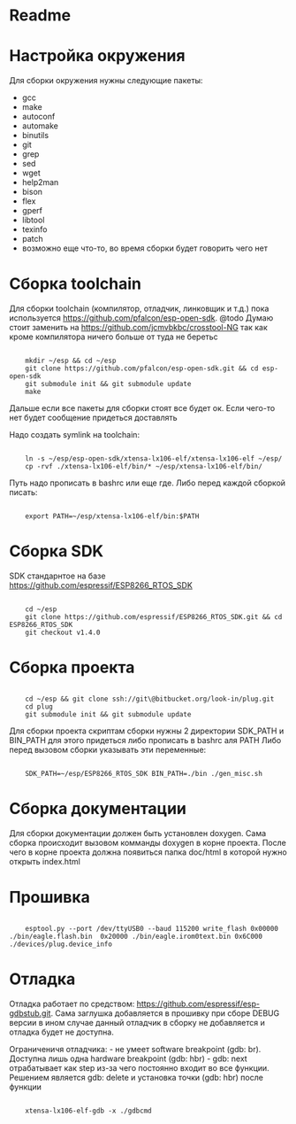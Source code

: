 # Readme
# Настройка окружения

Для сборки окружения нужны следующие пакеты:
 - gcc
 - make
 - autoconf
 - automake
 - binutils
 - git
 - grep
 - sed
 - wget
 - help2man
 - bison
 - flex
 - gperf
 - libtool
 - texinfo
 - patch
 - возможно еще что-то, во время сборки будет говорить чего нет 

# Сборка toolchain

Для сборки toolchain (компилятор, отладчик, линковщик и т.д.) пока используется https://github.com/pfalcon/esp-open-sdk. 
@todo Думаю стоит заменить на https://github.com/jcmvbkbc/crosstool-NG так как кроме компилятора ничего больше от туда не беретьс

<code>
	mkdir ~/esp && cd ~/esp
	git clone https://github.com/pfalcon/esp-open-sdk.git && cd esp-open-sdk
	git submodule init && git submodule update
	make
</code>

Дальше если все пакеты для сборки стоят все будет ок. Если чего-то нет будет сообщение придеться доставлять

Надо создать symlink на toolchain:

<code>
	ln -s ~/esp/esp-open-sdk/xtensa-lx106-elf/xtensa-lx106-elf ~/esp/
	cp -rvf ./xtensa-lx106-elf/bin/* ~/esp/xtensa-lx106-elf/bin/
</code>

Путь надо прописать в bashrc или еще где. Либо перед каждой сборкой писать:

<code>
	export PATH=~/esp/xtensa-lx106-elf/bin:$PATH
</code>

# Сборка SDK

SDK стандарнтое на базе https://github.com/espressif/ESP8266_RTOS_SDK

<code>
	cd ~/esp
	git clone https://github.com/espressif/ESP8266_RTOS_SDK.git && cd ESP8266_RTOS_SDK 
	git checkout v1.4.0
</code>


# Сборка проекта

<code>
	cd ~/esp && git clone ssh://git\@bitbucket.org/look-in/plug.git 
	cd plug
	git submodule init && git submodule update
</code>

Для сборки проекта скриптам сборки нужны 2 директории SDK_PATH и BIN_PATH для этого придеться либо прописать в bashrc аля PATH
Либо перед вызовом сборки указывать эти переменные:

<code>
	SDK_PATH=~/esp/ESP8266_RTOS_SDK BIN_PATH=./bin ./gen_misc.sh
</code>

# Сборка документации

Для сборки документации должен быть установлен doxygen. Сама сборка происходит вызовом комманды doxygen в корне проекта. 
После чего в корне проекта должна появиться папка doc/html в которой нужно открыть index.html

# Прошивка

<code>
	esptool.py --port /dev/ttyUSB0 --baud 115200 write_flash 0x00000 ./bin/eagle.flash.bin  0x20000 ./bin/eagle.irom0text.bin 0x6C000 ./devices/plug.device_info
</code>

# Отладка

Отладка работает по средством: https://github.com/espressif/esp-gdbstub.git.
Сама заглушка добавляется в прошивку при сборе DEBUG версии в ином случае данный отладчик в сборку не добавляется 
и отладка будет не доступна.

Ограниченичя отладчика:
	- не умеет software breakpoint (gdb: br). Доступна лишь одна hardware breakpoint (gdb: hbr)
	- gdb: next отрабатывает как step из-за чего постоянно входит во все функции. Решением является gdb: delete и установка точки (gdb: hbr) после функции

<code>
	xtensa-lx106-elf-gdb -x ./gdbcmd
</code>
